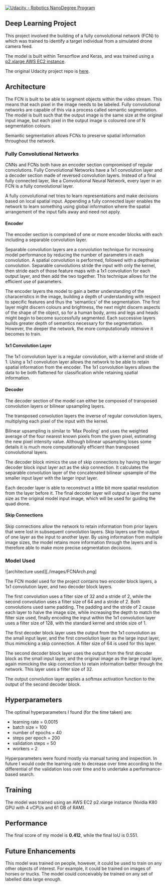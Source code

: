 [![Udacity - Robotics NanoDegree Program](https://s3-us-west-1.amazonaws.com/udacity-robotics/Extra+Images/RoboND_flag.png)](https://www.udacity.com/robotics)

## Deep Learning Project ##

This project involved the building of a fully convolutional network (FCN) to which was trained to identify a target individual from a simulated drone camera feed.

The model is built within Tensorflow and Keras, and was trained using a [p2.xlarge AWS EC2 instance](https://aws.amazon.com/ec2/instance-types/p2/).

The original Udacity project repo is [here](https://github.com/udacity/RoboND-DeepLearning-Project).

## Architecture

The FCN is built to be able to segment objects within the video stream. This means that each pixel in the image needs to be labeled. Fully convolutional networks are capable of this via a process called semantic segmentation. The model is built such that the output image is the same size at the original input image, but each pixel in the output image is coloured one of N segmentation colours.

Semantic segmentation allows FCNs to preserve spatial information throughout the network.

### Fully Convolutional Networks

CNNs and FCNs both have an encoder section compromised of regular convolutions. Fully Convolutional Networks have a 1x1 convolution layer and a decoder section made of reversed convolution layers. Instead of a final fully connected layer, like a Convolutional Neural Network, every layer in an FCN is a fully convolutional layer.

A fully convolutional net tries to learn representations and make decisions based on local spatial input. Appending a fully connected layer enables the network to learn something using global information where the spatial arrangement of the input falls away and need not apply.

#### Encoder

The encoder section is comprised of one or more encoder blocks with each including a separable convolution layer.

Separable convolution layers are a convolution technique for increasing model performance by reducing the number of parameters in each convolution. A spatial convolution is performed, followed with a depthwise convolution. Separable convolutions stride the input with only the kernel, then stride each of those feature maps with a 1x1 convolution for each output layer, and then add the two together. This technique allows for the efficient use of parameters.

The encoder layers the model to gain a better understanding of the characeristics in the image, building a depth of understanding with respect to specific features and thus the 'semantics' of the segmentation. The first layer might discern colours and brightness, the next might discern aspects of the shape of the object, so for a human body, arms and legs and heads might begin to become successfully segmented. Each successive layers builds greater depth of semantics necessary for the segmentation. However, the deeper the network, the more computationally intensive it becomes to train.

#### 1x1 Convolution Layer

The 1x1 convolution layer is a regular convolution, with a kernel and stride of 1. Using a 1x1 convolution layer allows the network to be able to retain spatial information from the encoder. The 1x1 convolution layers allows the data to be both flattened for classification while retaining spatial information.

#### Decoder

The decoder section of the model can either be composed of transposed convolution layers or bilinear upsampling layers.

The transposed convolution layers the inverse of regular convolution layers, multiplying each pixel of the input with the kernel.

Bilinear upsampling is similar to 'Max Pooling' and uses the weighted average of the four nearest known pixels from the given pixel, estimating the new pixel intensity value. Although bilinear upsampling loses some details it is much more computationally efficient than transposed convolutional layers.

The decoder block mimics the use of skip connections by having the larger decoder block input layer act as the skip connection. It calculates the separable convolution layer of the concatenated bilinear upsample of the smaller input layer with the larger input layer.

Each decoder layer is able to reconstruct a little bit more spatial resolution from the layer before it. The final decoder layer will output a layer the same size as the original model input image, which will be used for guiding the quad drone.

#### Skip Connections

Skip connections allow the network to retain information from prior layers that were lost in subsequent convolution layers. Skip layers use the output of one layer as the input to another layer. By using information from multiple image sizes, the model retains more information through the layers and is therefore able to make more precise segmentation decisions.

### Model Used

![architecture used][./images/FCNArch.png]

The FCN model used for the project contains two encoder block layers, a 1x1 convolution layer, and two decoder block layers.

The first convolution uses a filter size of 32 and a stride of 2, while the second convolution uses a filter size of 64 and a stride of 2. Both convolutions used same padding. The padding and the stride of 2 cause each layer to halve the image size, while increasing the depth to match the filter size used, finally encoding the input within the 1x1 convolution layer uses a filter size of 128, with the standard kernel and stride size of 1.

The first decoder block layer uses the output from the 1x1 convolution as the small input layer, and the first convolution layer as the large input layer, thus mimicking a skip connection. A filter size of 64 is used for this layer.

The second decoder block layer uses the output from the first decoder block as the small input layer, and the original image as the large input layer, again mimicking the skip connection to retain information better through the network. This layer uses a filter size of 32.

The output convolution layer applies a softmax activation function to the output of the second decoder block.

## Hyperparameters

The optimal hyperparameters I found (for the time taken) are:

- learning rate = 0.0015
- batch size = 100
- number of epochs = 40
- steps per epoch = 200
- validation steps = 50
- workers = 2

Hyperparameters were found mostly via manual tuning and inspection. In future I would code the learning rate to decrease over time according to the differential of the validation loss over time and to undertake a performance-based search.

## Training

The model was trained using an AWS EC2 p2.xlarge instance (Nvidia K80 GPU with 4 vCPUs and 61 GB of RAM).

## Performance

The final score of my model is **0.412**, while the final IoU is 0.551.


## Future Enhancements

This model was trained on people, however, it could be used to train on any other objects of interest. For example, it could be trained on images of horses or trucks. The model could conceivably be trained on any set of labelled data large enough.
